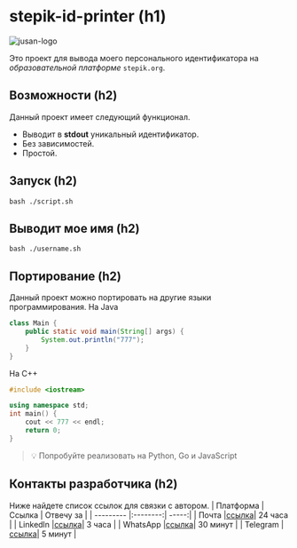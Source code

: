 # stepik-id-printer (h1) 
![jusan-logo](https://ucarecdn.com/02b8ff49-8f2b-4ce9-be84-7d4bdc6b9b67/)

Это проект для вывода моего персонального идентификатора на *образовательной платформе* `stepik.org`. 

## Возможности (h2)
Данный проект имеет следующий функционал.
- Выводит в **stdout** уникальный идентификатор.
- Без зависимостей.
- Простой.
## Запуск (h2)
`bash ./script.sh`
## Выводит мое имя  (h2)
`bash ./username.sh`
## Портирование (h2)
Данный проект можно портировать на другие языки программирования.
На Java
```java
class Main {
	public static void main(String[] args) {
		System.out.println("777");
	}
}
```
На С++
```c++
#include <iostream>

using namespace std;
int main() {
	cout << 777 << endl;
	return 0;
}
```

> 💡 Попробуйте реализовать на Python, Go и JavaScript
## Контакты разработчика (h2)
Ниже найдете список ссылок для связки с автором.
| Платформа | Ссылка   | Отвечу за  |
| --------- |:--------:| -----:|
| Почта     |[ссылка](https://www.youtube.com/watch?v=dQw4w9WgXcQ)| 24 часа  |
| Linkedln  |[ссылка](https://www.youtube.com/watch?v=dQw4w9WgXcQ)| 3 часа   |
| WhatsApp  |[ссылка](https://www.youtube.com/watch?v=dQw4w9WgXcQ)| 30 минут |
| Telegram  |[ссылка](https://www.youtube.com/watch?v=dQw4w9WgXcQ)| 5 минут  |